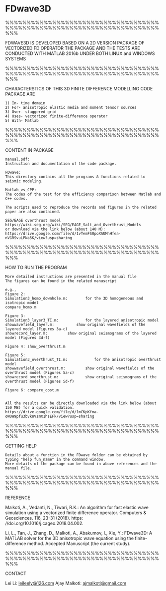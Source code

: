 # FDwave3D


%%%%%%%%%%%%%%%%%%%%%%%%%%%%%%%%%%%%%%%%%%%%%%%%%%%%%%%%%%%%%%%%%%%%%%%%%%%

FDWAVE3D IS DEVELOPED BASED ON A 2D VERSION PACKAGE OF VECTORIZED FD OPERATOR 
THE PACKAGE AND THE TESTS ARE CONDUCTED WITH MATLAB 2016b UNDER BOTH LINUX and WINDOWS SYSTEMS

%%%%%%%%%%%%%%%%%%%%%%%%%%%%%%%%%%%%%%%%%%%%%%%%%%%%%%%%%%%%%%%%%%%%%%%%%%%


CHARACTERSTICS OF THIS 3D FINITE DIFFERENCE MODELLING CODE PACKAGE ARE

	1) In- time domain 
	2) For- anisotropic elastic media and moment tensor sources
	3) Over- staggered grid 
	4) Uses- vectorized finite-difference operator
	5) With- Matlab

%%%%%%%%%%%%%%%%%%%%%%%%%%%%%%%%%%%%%%%%%%%%%%%%%%%%%%%%%%%%%%%%%%%%%%%%%%%


CONTENT IN PACKAGE

	manual.pdf:
	Instruction and documentation of the code package.

	FDwave: 
	This directory contains all the programs & functions related to seismic modeling.
	
	Matlab_vs_CPP:
	The codes of the test for the efficiency comparison between Matlab and C++ codes.
 
	The scripts used to reproduce the records and figures in the related paper are also contained.

	SEG/EAGE overthrust model 
	https://wiki.seg.org/wiki/SEG/EAGE_Salt_and_Overthrust_Models
	or download via the link below (about 140 M):
	https://drive.google.com/file/d/1vTemFS0poXAUMhHfea-nVGRSvuLPNa5K/view?usp=sharing

%%%%%%%%%%%%%%%%%%%%%%%%%%%%%%%%%%%%%%%%%%%%%%%%%%%%%%%%%%%%%%%%%%%%%%%%%%%


HOW TO RUN THE PROGRAM
	
	More detailed instructions are presented in the manual file
	The figures can be found in the related manuscript

	e.g.,
	Figure 2: 
	Simulation3_homo_downhole.m: 		for the 3D homogeneous and isotropic model
	compare_homo.m

	Figure 3:
	Simulation3_layer3_TI.m: 			for the layered anisotropic model
	showwavefield_layer.m:			show original wavefields of the layered model (Figures 3a-c)
	showrecord_layer.m:			show original seismograms of the layered model (Figures 3d-f)

	Figure 4: show_overthrust.m

	Figure 5:
	Simulation3_overthrust_TI.m: 			for the anisotropic overthrust model 
	showwavefield_overthrust.m:			show original wavefields of the overthrust model (Figures 5a-c)
	showrecord_overthrust.m:			show original seismograms of the overthrust model (Figures 5d-f)

	Figure 6: compare_cost.m


	All the results can be directly downloaded via the link below (about 150 MB) for a quick validation.
	https://drive.google.com/file/d/1mCKpKfma-oWOW9pfu3bvknVzmX1hsEFk/view?usp=sharing

%%%%%%%%%%%%%%%%%%%%%%%%%%%%%%%%%%%%%%%%%%%%%%%%%%%%%%%%%%%%%%%%%%%%%%%%%%%


GETTING HELP

	Details about a function in the FDwave folder can be obtained by typing "help fun_name" in the command window.
	More details of the package can be found in above references and the manual file.

%%%%%%%%%%%%%%%%%%%%%%%%%%%%%%%%%%%%%%%%%%%%%%%%%%%%%%%%%%%%%%%%%%%%%%%%%%%


REFERENCE

  Malkoti, A., Vedanti, N., Tiwari, R.K.: An algorithm for fast elastic wave simulation using a vectorized finite difference operator. Computers & Geosciences. 116, 23-31 (2018). https:
//doi.org/10.1016/j.cageo.2018.04.002.

  Li, L., Tan, J., Zhang, D., Malkoti, A., Abakumov, I., Xie, Y.: FDwave3D: A MATLAB solver for the 3D anisotropic wave equation using the finite-difference method. Accepted Manuscript
(the current study).


%%%%%%%%%%%%%%%%%%%%%%%%%%%%%%%%%%%%%%%%%%%%%%%%%%%%%%%%%%%%%%%%%%%%%%%%%%%


CONTACT

  Lei Li: leileely@126.com
  Ajay Malkoti: ajmalkoti@gmail.com


